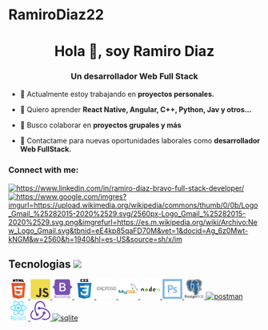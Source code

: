 # RamiroDiaz22
<h1 align="center">Hola 👋, soy Ramiro Diaz</h1>
<h3 align="center">Un desarrollador Web Full Stack</h3>

- 🔭 Actualmente estoy trabajando en **proyectos personales.**

- 🌱 Quiero aprender **React Native, Angular, C++, Python, Jav y otros...**

- 👯 Busco colaborar en **proyectos grupales y más**

- 💬 Contactame para nuevas oportunidades laborales como **desarrollador Web FullStack.**

<h3 align="left">Connect with me:</h3>
<p align="left">
<a href="https://linkedin.com/in/https://www.linkedin.com/in/ramiro-diaz-bravo-full-stack-developer/" target="blank"><img align="center" src="https://raw.githubusercontent.com/rahuldkjain/github-profile-readme-generator/master/src/images/icons/Social/linked-in-alt.svg" alt="https://www.linkedin.com/in/ramiro-diaz-bravo-full-stack-developer/" height="30" width="40" /></a>
  <a href="mailto:bravoramirodiaz@gmail.com" target="blank"><img align="center" src="https://1000marcas.net/wp-content/uploads/2019/11/logo-Gmail-1-768x432.png" alt="https://www.google.com/imgres?imgurl=https://upload.wikimedia.org/wikipedia/commons/thumb/0/0b/Logo_Gmail_%25282015-2020%2529.svg/2560px-Logo_Gmail_%25282015-2020%2529.svg.png&imgrefurl=https://es.m.wikipedia.org/wiki/Archivo:New_Logo_Gmail.svg&tbnid=eE4kp85qaFD70M&vet=1&docid=Ag_6z0Mwt-kNGM&w=2560&h=1940&hl=es-US&source=sh/x/im" height="30" width="40" /></a>
</p>

<h2> Tecnologias <img src = "https://media2.giphy.com/media/QssGEmpkyEOhBCb7e1/giphy.gif?cid=ecf05e47a0n3gi1bfqntqmob8g9aid1oyj2wr3ds3mg700bl&rid=giphy.gif" width = 32px> </h2>
<p align="left"> <a href="https://getbootstrap.com" target="_blank" rel="noreferrer"> <img src="https://raw.githubusercontent.com/devicons/devicon/master/icons/html5/html5-original-wordmark.svg" alt="html5" width="40" height="40"/> </a> <a href="https://developer.mozilla.org/en-US/docs/Web/JavaScript" target="_blank" rel="noreferrer"> <img src="https://raw.githubusercontent.com/devicons/devicon/master/icons/javascript/javascript-original.svg" alt="javascript" width="40" height="40"/> </a> <a href="https://www.mysql.com/" target="_blank" rel="noreferrer"> <img src="https://raw.githubusercontent.com/devicons/devicon/master/icons/bootstrap/bootstrap-plain-wordmark.svg" alt="bootstrap" width="40" height="40"/> </a> <a href="https://www.w3schools.com/css/" target="_blank" rel="noreferrer"> <img src="https://raw.githubusercontent.com/devicons/devicon/master/icons/css3/css3-original-wordmark.svg" alt="css3" width="40" height="40"/> </a> <a href="https://expressjs.com" target="_blank" rel="noreferrer"> <img src="https://raw.githubusercontent.com/devicons/devicon/master/icons/express/express-original-wordmark.svg" alt="express" width="40" height="40"/> </a> <a href="https://www.w3.org/html/" target="_blank" rel="noreferrer"> <img src="https://raw.githubusercontent.com/devicons/devicon/master/icons/mysql/mysql-original-wordmark.svg" alt="mysql" width="40" height="40"/> </a> <a href="https://nodejs.org" target="_blank" rel="noreferrer"> <img src="https://raw.githubusercontent.com/devicons/devicon/master/icons/nodejs/nodejs-original-wordmark.svg" alt="nodejs" width="40" height="40"/> </a> <a href="https://www.photoshop.com/en" target="_blank" rel="noreferrer"> <img src="https://raw.githubusercontent.com/devicons/devicon/master/icons/photoshop/photoshop-line.svg" alt="photoshop" width="40" height="40"/> </a> <a href="https://www.postgresql.org" target="_blank" rel="noreferrer"> <img src="https://raw.githubusercontent.com/devicons/devicon/master/icons/postgresql/postgresql-original-wordmark.svg" alt="postgresql" width="40" height="40"/> </a> <a href="https://postman.com" target="_blank" rel="noreferrer"> <img src="https://www.vectorlogo.zone/logos/getpostman/getpostman-icon.svg" alt="postman" width="40" height="40"/> </a> <a href="https://reactjs.org/" target="_blank" rel="noreferrer"> <img src="https://raw.githubusercontent.com/devicons/devicon/master/icons/react/react-original-wordmark.svg" alt="react" width="40" height="40"/> </a> <a href="https://redux.js.org" target="_blank" rel="noreferrer"> <img src="https://raw.githubusercontent.com/devicons/devicon/master/icons/redux/redux-original.svg" alt="redux" width="40" height="40"/> </a> <a href="https://www.sqlite.org/" target="_blank" rel="noreferrer"> <img src="https://www.vectorlogo.zone/logos/sqlite/sqlite-icon.svg" alt="sqlite" width="40" height="40"/> </a> </p>

